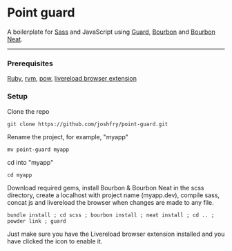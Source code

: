 # Point guard

A boilerplate for [Sass](http://sass-lang.com/) and JavaScript using [Guard](https://github.com/guard/guard), [Bourbon](http://bourbon.io) and [Bourbon Neat](http://neat.bourbon.io).

- - - 

### Prerequisites

[Ruby](http://www.ruby-lang.org), [rvm](https://rvm.io), [pow](http://pow.cx), [livereload browser extension](http://feedback.livereload.com/knowledgebase/articles/86242-how-do-i-install-and-use-the-browser-extensions-)

### Setup

Clone the repo

    git clone https://github.com/joshfry/point-guard.git

Rename the project, for example, "myapp"

    mv point-guard myapp

cd into "myapp"

    cd myapp

Download required gems, install Bourbon & Bourbon Neat in the scss directory, create a localhost with project name (myapp.dev), compile sass, concat js and livereload the browser when changes are made to any file.

    bundle install ; cd scss ; bourbon install ; neat install ; cd .. ; powder link ; guard

Just make sure you have the Livereload browser extension installed and you have clicked the icon to enable it.
